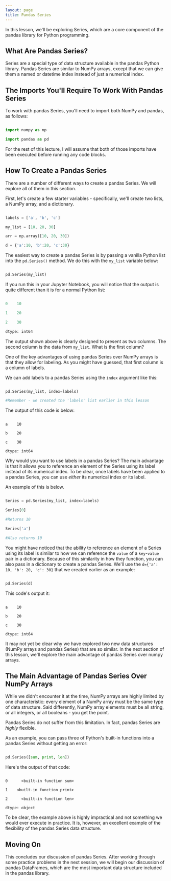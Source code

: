 ```yaml
---
layout: page
title: Pandas Series
---
```


In this lesson, we'll be exploring Series, which are a core component of the pandas library for Python programming.


## What Are Pandas Series?

Series are a special type of data structure available in the pandas Python library. Pandas Series are similar to NumPy arrays, except that we can give them a named or datetime index instead of just a numerical index.


## The Imports You'll Require To Work With Pandas Series

To work with pandas Series, you'll need to import both NumPy and pandas, as follows:

```python

import numpy as np

import pandas as pd

```

For the rest of this lecture, I will assume that both of those imports have been executed before running any code blocks.

## How To Create a Pandas Series

There are a number of different ways to create a pandas Series. We will explore all of them in this section. 

First, let's create a few starter variables - specifically, we'll create two lists, a NumPy array, and a dictionary.

```python

labels = ['a', 'b', 'c']

my_list = [10, 20, 30]

arr = np.array([10, 20, 30])

d = {'a':10, 'b':20, 'c':30}

```

The easiest way to create a pandas Series is by passing a vanilla Python list into the `pd.Series()` method. We do this with the `my_list` variable below:

```python

pd.Series(my_list)

```

If you run this in your Jupyter Notebook, you will notice that the output is quite different than it is for a normal Python list:

```python

0    10

1    20

2    30

dtype: int64

```

The output shown above is clearly designed to present as two columns. The second column is the data from `my_list`. What is the first column?

One of the key advantages of using pandas Series over NumPy arrays is that they allow for labeling. As you might have guessed, that first column is a column of labels.

We can add labels to a pandas Series using the `index` argument like this:

```python

pd.Series(my_list, index=labels)

#Remember - we created the 'labels' list earlier in this lesson

```

The output of this code is below:

```

a    10

b    20

c    30

dtype: int64

```

Why would you want to use labels in a pandas Series? The main advantage is that it allows you to reference an element of the Series using its label instead of its numerical index. To be clear, once labels have been applied to a pandas Series, you can use _either_ its numerical index or its label.

An example of this is below.

```python

Series = pd.Series(my_list, index=labels)

Series[0]

#Returns 10

Series['a']

#Also returns 10

```

You might have noticed that the ability to reference an element of a Series using its label is similar to how we can reference the `value` of a `key`-`value` pair in a dictionary. Because of this similarity in how they function, you can also pass in a dictionary to create a pandas Series. We'll use the `d={'a': 10, 'b': 20, 'c': 30}` that we created earlier as an example:

```python

pd.Series(d)

```

This code's output it:

```

a    10

b    20

c    30

dtype: int64

```

It may not yet be clear why we have explored two new data structures (NumPy arrays and pandas Series) that are so similar. In the next section of this lesson, we'll explore the main advantage of pandas Series over numpy arrays.


## The Main Advantage of Pandas Series Over NumPy Arrays

While we didn't encounter it at the time, NumPy arrays are highly limited by one characteristic: every element of a NumPy array must be the same type of data structure. Said differently, NumPy array elements must be all string, or all integers, or all booleans - you get the point.

Pandas Series do not suffer from this limitation. In fact, pandas Series are _highly_ flexible. 

As an example, you can pass three of Python's built-in functions into a pandas Series without getting an error:

```python

pd.Series([sum, print, len])

```

Here's the output of that code:

```

0      <built-in function sum>

1    <built-in function print>

2      <built-in function len>

dtype: object

```

To be clear, the example above is highly impractical and not something we would ever execute in practice. It is, however, an excellent example of the flexibility of the pandas Series data structure.


## Moving On

This concludes our discussion of pandas Series. After working through some practice problems in the next session, we will begin our discussion of pandas DataFrames, which are the most important data structure included in the pandas library.
